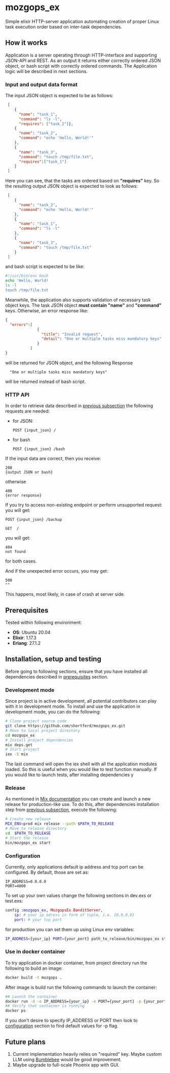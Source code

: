 # mozgops_ex

Simple elixir HTTP-server application automating creation of proper Linux task execution order based on inter-task dependencies.
## How it works
Application is a server operating through HTTP-interface and supporting JSON-API and REST. As an output it returns either correctly ordered JSON object, or bash script with correctly ordered commands. The Application logic will be described in next sections. 
### Input and output data format
The input JSON object is expected to be as follows:
```json
 [
    {
      "name": "task_1", 
      "command": "ls -l", 
      "requires": ["task_2"]},
    { 
      "name": "task_2", 
      "command": "echo 'Hello, World!'"
    },
    {
      "name": "task_3", 
      "command": "touch /tmp/file.txt", 
      "requires":["task_1"]
    }
 ]
```
Here you can see, that the tasks are ordered based on **"requires"** key. So the resulting output JSON object is expected to look as follows:
```json
 [
    {
      "name": "task_2", 
      "command": "echo 'Hello, World!'"
    },
    {
      "name": "task_1", 
      "command": "ls -l"
    },
    {
      "name": "task_3", 
      "command": "touch /tmp/file.txt"
    }
 ]
```
and bash script is expected to be like:
```bash
#!/usr/bin/env bash
echo 'Hello, World!
ls -l
touch /tmp/file.txt
```
Meanwhile, the application also supports validation of necessary task object keys. The task JSON object **must contain** **"name"** and **"command"** keys. Otherwise, an error response like:
```json
{
  "errors":[
              {
                "title": "Invalid request",
                "detail": "One or multiple tasks miss mandatory keys"
              }
           ]
}
``` 
will be returned for JSON object, and the following Response 
```
  "One or multiple tasks miss mandatory keys"
```
will be returned instead of bash script.
### HTTP API
In order to retrieve data described in [previous subsection](#input-and-output-data-format) the following requests are needed:
* for JSON:
  ```
  POST {input_json} /
  ```
* for bash
  ```
  POST {input_json} /bash
  ```
If the input data are correct, then you receive:
```
200
{output JSON or bash}
```
otherwise
```
400
{error response}
```

If you try to access non-existing endpoint or perform unsupported request: you will get:
  ```
  POST {input_json} /backup

  GET  /  
  ```

you will get:
  ```
  404
  not found
  ```
for both cases.

And if the unexpected error occurs, you may get:
  ```
  500
  ""
  ```
This happens, most likely, in case of crash at server side.
## Prerequisites
Tested within following environment:
* **OS**: Ubuntu 20.04
* **Elixir**: 1.17.3
* **Erlang**: 27.1.2

## Installation, setup and testing

Before going to following sections, ensure that you have installed all dependencies described in [prerequisites](#prerequisites) section.
### Development mode
Since project is in active development, all potential contributors can play with it in development mode. To install and use the application in development mode, you can do the following:
```bash
# Clone project source code
git clone https://github.com/shortferd/mozgops_ex.git
# Move to local project directory
cd mozgopx_ex
# Install project dependencies
mix deps.get
# Start project 
iex -S mix
```
The last command will open the iex shell with all the application modules loaded. So this is useful when you would like to test function manually.
If you would like to launch tests, after installing dependencies y 

### Release
As mentioned in [Mix documentation](https://hexdocs.pm/mix/1.17.3/Mix.Tasks.Release.html) you can create and launch a new release for production-like use.
To do this, after dependencies installation step from [previous subsection](#development-mode), execute the following:
```bash
# Create new release
MIX_ENV=prod mix release --path $PATH_TO_RELEASE
# Move to release directory
cd  $PATH_TO_RELEASE
# Start the release
bin/mozgops_ex start
```
### Configuration
Currently, only applications default ip address and tcp port can be configured. By default, those are set as:
```
IP_ADDRESS=0.0.0.0
PORT=4000
```
To set up your own values change the following sections in dev.exs or test.exs:
```elixir
config :mozgops_ex, MozgopsEx.BanditServer,
    ip: # your ip adress in form of tuple, i.e. {0,0,0,0}
    port: # your tcp port
```
for production you can set them up using Linux env variables:
```bash
IP_ADDRESS={your_ip} PORT={your_port} path_to_release/bin/mozgops_ex start
```

### Use in docker container
To try application in docker container, from project directory run the following to build an image:
```bash
docker build -t mozgops .
``` 
After image is build run the following commands to launch the container:
```bash
## Launch the container
docker run -d -e IP_ADDRESS={your_ip} -e PORT={your_port} -p {your_port}:{your_port} --name mz_server mozgops
## Verify that container is running
docker ps
```
If you don't desire to specify IP_ADDRESS or PORT then look to [configuration](#configuration) section to find default values for -p flag.

## Future plans

1. Current implementation heavily relies on "required" key. Maybe custom LLM using [Bumblebee](https://github.com/elixir-nx/bumblebee) would be good improvement.
2. Maybe upgrade to full-scale Phoenix app with GUI.  